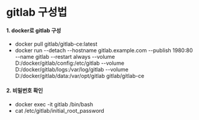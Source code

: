 # gitlab 구성법
#### 1. docker로 gitlab 구성
- docker pull gitlab/gitlab-ce:latest
- docker run --detach  --hostname gitlab.example.com  --publish 1980:80   --name gitlab  --restart always  --volume D:/docker/gitlab/config:/etc/gitlab --volume D:/docker/gitlab/logs:/var/log/gitlab --volume D:/docker/gitlab/data:/var/opt/gitlab gitlab/gitlab-ce

#### 2. 비밀번호 확인
- docker exec -it gitlab /bin/bash
- cat /etc/gitlab/initial_root_password


